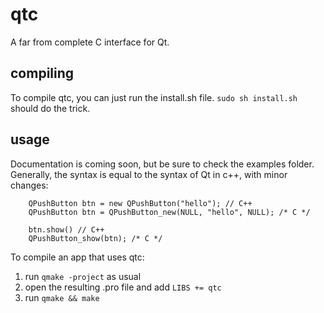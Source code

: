 # qtc
A far from complete C interface for Qt.

## compiling
To compile qtc, you can just run the install.sh file.
```sudo sh install.sh``` should do the trick.

## usage
Documentation is coming soon, but be sure to check the
examples folder. Generally, the syntax is equal to the
syntax of Qt in c++, with minor changes:

		QPushButton btn = new QPushButton("hello"); // C++
		QPushButton btn = QPushButton_new(NULL, "hello", NULL); /* C */
		
		btn.show() // C++
		QPushButton_show(btn); /* C */

To compile an app that uses qtc:
1. run ```qmake -project``` as usual
2. open the resulting .pro file and add ```LIBS += qtc```
3. run ```qmake && make```
